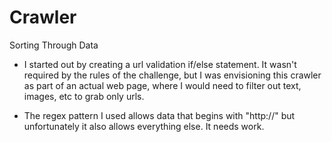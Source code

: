 # Crawler
Sorting Through Data

- I started out by creating a url validation if/else statement.  It wasn't required by the rules of the challenge, but I was envisioning this crawler as part of an actual web page, where I would need to filter out text, images, etc to grab only urls.

- The regex pattern I used allows data that begins with "http://" but unfortunately it also allows everything else.  It needs work.
